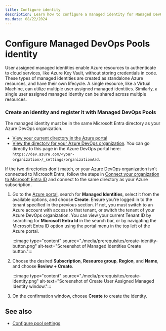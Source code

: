 ```yaml
---
title: Configure identity
description: Learn how to configure a managed identity for Managed DevOps Pools.
ms.date: 08/22/2024
---
```


# Configure Managed DevOps Pools identity

User assigned managed identities enable Azure resources to authenticate to cloud services, like Azure Key Vault, without storing credentials in code. These types of managed identities are created as standalone Azure resources, and have their own lifecycle. A single resource, like a Virtual Machine, can utilize multiple user assigned managed identities. Similarly, a single user assigned managed identity can be shared across multiple resources.

### Create an identity and register it with Managed DevOps Pools

The managed identity must be in the same Microsoft Entra directory as your Azure DevOps organization.

* [View your current directory in the Azure portal](/azure/azure-portal/set-preferences#directories--subscriptions)
* [View the directory for your Azure DevOps organization](../organizations/accounts/connect-organization-to-azure-ad.md#connect-your-organization-to-microsoft-entra-id). You can go directly to this page in the Azure DevOps portal here: `https://dev.azure.com/<your-organization>/_settings/organizationAad`.

If the two directories don't match, or your Azure DevOps organization isn't connected to Microsoft Entra, follow the steps in [Connect your organization to Microsoft Entra ID](../organizations/accounts/connect-organization-to-azure-ad.md#connect-your-organization-to-microsoft-entra-id) and connect to the same directory as your Azure subscription.

1. Go to the [Azure portal](https://portal.azure.com), search for **Managed Identities**, select it from the available options, and choose **Create**. Ensure you're logged in to the tenant specified in the previous section. If not, you must switch to an Azure account with access to that tenant, or switch the tenant of your Azure DevOps organization. You can view your current Tenant ID by searching for **Microsoft Entra Id** in the search bar, or by navigating the Microsoft Entra ID option using the portal menu in the top left of the Azure portal.

   :::image type="content" source="./media/prerequisites/create-identity-button.png" alt-text="Screenshot of Managed Identities Create button.":::

1. Choose the desired **Subscription**, **Resource group**, **Region**, and **Name**, and choose **Review + Create**.

   :::image type="content" source="./media/prerequisites/create-identity.png" alt-text="Screenshot of Create User Assigned Managed Identity window.":::

1. On the confirmation window, choose **Create** to create the identity.

## See also

* [Configure pool settings](./configure-pool-settings.md)
